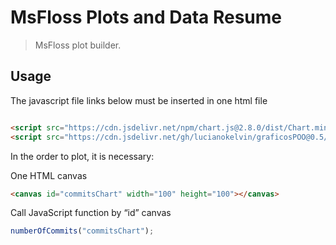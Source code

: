 # MsFloss Plots and Data Resume

> MsFloss plot builder.

## Usage
The javascript file links below must be inserted in one html file
```html

<script src="https://cdn.jsdelivr.net/npm/chart.js@2.8.0/dist/Chart.min.js"></script>
<script src="https://cdn.jsdelivr.net/gh/lucianokelvin/graficosPOO@0.5/api/api.js" type="text/javascript"></script>
```
In the order to plot, it is necessary:

One HTML canvas
```HTML
<canvas id="commitsChart" width="100" height="100"></canvas>
```

Call JavaScript function by “id” canvas 
```js
numberOfCommits("commitsChart");
```

